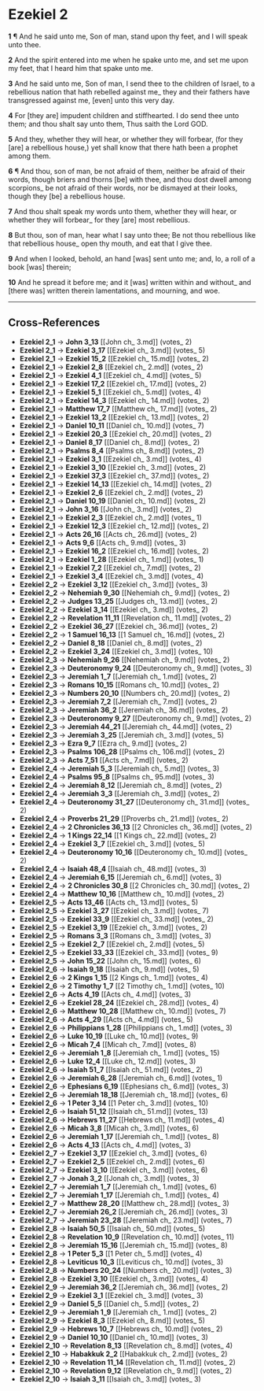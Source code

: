 # Ezekiel 2

**1** ¶ And he said unto me, Son of man, stand upon thy feet, and I will speak unto thee.

**2** And the spirit entered into me when he spake unto me, and set me upon my feet, that I heard him that spake unto me.

**3** And he said unto me, Son of man, I send thee to the children of Israel, to a rebellious nation that hath rebelled against me_ they and their fathers have transgressed against me, [even] unto this very day.

**4** For [they are] impudent children and stiffhearted. I do send thee unto them; and thou shalt say unto them, Thus saith the Lord GOD.

**5** And they, whether they will hear, or whether they will forbear, (for they [are] a rebellious house,) yet shall know that there hath been a prophet among them.

**6** ¶ And thou, son of man, be not afraid of them, neither be afraid of their words, though briers and thorns [be] with thee, and thou dost dwell among scorpions_ be not afraid of their words, nor be dismayed at their looks, though they [be] a rebellious house.

**7** And thou shalt speak my words unto them, whether they will hear, or whether they will forbear_ for they [are] most rebellious.

**8** But thou, son of man, hear what I say unto thee; Be not thou rebellious like that rebellious house_ open thy mouth, and eat that I give thee.

**9** And when I looked, behold, an hand [was] sent unto me; and, lo, a roll of a book [was] therein;

**10** And he spread it before me; and it [was] written within and without_ and [there was] written therein lamentations, and mourning, and woe.

---

## Cross-References

- **Ezekiel 2_1** → **John 3_13** [[John ch_ 3.md]] (votes_ 2)
- **Ezekiel 2_1** → **Ezekiel 3_17** [[Ezekiel ch_ 3.md]] (votes_ 5)
- **Ezekiel 2_1** → **Ezekiel 15_2** [[Ezekiel ch_ 15.md]] (votes_ 2)
- **Ezekiel 2_1** → **Ezekiel 2_8** [[Ezekiel ch_ 2.md]] (votes_ 2)
- **Ezekiel 2_1** → **Ezekiel 4_1** [[Ezekiel ch_ 4.md]] (votes_ 5)
- **Ezekiel 2_1** → **Ezekiel 17_2** [[Ezekiel ch_ 17.md]] (votes_ 2)
- **Ezekiel 2_1** → **Ezekiel 5_1** [[Ezekiel ch_ 5.md]] (votes_ 4)
- **Ezekiel 2_1** → **Ezekiel 14_3** [[Ezekiel ch_ 14.md]] (votes_ 2)
- **Ezekiel 2_1** → **Matthew 17_7** [[Matthew ch_ 17.md]] (votes_ 2)
- **Ezekiel 2_1** → **Ezekiel 13_2** [[Ezekiel ch_ 13.md]] (votes_ 2)
- **Ezekiel 2_1** → **Daniel 10_11** [[Daniel ch_ 10.md]] (votes_ 7)
- **Ezekiel 2_1** → **Ezekiel 20_3** [[Ezekiel ch_ 20.md]] (votes_ 2)
- **Ezekiel 2_1** → **Daniel 8_17** [[Daniel ch_ 8.md]] (votes_ 2)
- **Ezekiel 2_1** → **Psalms 8_4** [[Psalms ch_ 8.md]] (votes_ 2)
- **Ezekiel 2_1** → **Ezekiel 3_1** [[Ezekiel ch_ 3.md]] (votes_ 4)
- **Ezekiel 2_1** → **Ezekiel 3_10** [[Ezekiel ch_ 3.md]] (votes_ 2)
- **Ezekiel 2_1** → **Ezekiel 37_3** [[Ezekiel ch_ 37.md]] (votes_ 2)
- **Ezekiel 2_1** → **Ezekiel 14_13** [[Ezekiel ch_ 14.md]] (votes_ 2)
- **Ezekiel 2_1** → **Ezekiel 2_6** [[Ezekiel ch_ 2.md]] (votes_ 2)
- **Ezekiel 2_1** → **Daniel 10_19** [[Daniel ch_ 10.md]] (votes_ 2)
- **Ezekiel 2_1** → **John 3_16** [[John ch_ 3.md]] (votes_ 2)
- **Ezekiel 2_1** → **Ezekiel 2_3** [[Ezekiel ch_ 2.md]] (votes_ 1)
- **Ezekiel 2_1** → **Ezekiel 12_3** [[Ezekiel ch_ 12.md]] (votes_ 2)
- **Ezekiel 2_1** → **Acts 26_16** [[Acts ch_ 26.md]] (votes_ 2)
- **Ezekiel 2_1** → **Acts 9_6** [[Acts ch_ 9.md]] (votes_ 3)
- **Ezekiel 2_1** → **Ezekiel 16_2** [[Ezekiel ch_ 16.md]] (votes_ 2)
- **Ezekiel 2_1** → **Ezekiel 1_28** [[Ezekiel ch_ 1.md]] (votes_ 1)
- **Ezekiel 2_1** → **Ezekiel 7_2** [[Ezekiel ch_ 7.md]] (votes_ 2)
- **Ezekiel 2_1** → **Ezekiel 3_4** [[Ezekiel ch_ 3.md]] (votes_ 4)
- **Ezekiel 2_2** → **Ezekiel 3_12** [[Ezekiel ch_ 3.md]] (votes_ 3)
- **Ezekiel 2_2** → **Nehemiah 9_30** [[Nehemiah ch_ 9.md]] (votes_ 2)
- **Ezekiel 2_2** → **Judges 13_25** [[Judges ch_ 13.md]] (votes_ 2)
- **Ezekiel 2_2** → **Ezekiel 3_14** [[Ezekiel ch_ 3.md]] (votes_ 2)
- **Ezekiel 2_2** → **Revelation 11_11** [[Revelation ch_ 11.md]] (votes_ 2)
- **Ezekiel 2_2** → **Ezekiel 36_27** [[Ezekiel ch_ 36.md]] (votes_ 2)
- **Ezekiel 2_2** → **1 Samuel 16_13** [[1 Samuel ch_ 16.md]] (votes_ 2)
- **Ezekiel 2_2** → **Daniel 8_18** [[Daniel ch_ 8.md]] (votes_ 2)
- **Ezekiel 2_2** → **Ezekiel 3_24** [[Ezekiel ch_ 3.md]] (votes_ 10)
- **Ezekiel 2_3** → **Nehemiah 9_26** [[Nehemiah ch_ 9.md]] (votes_ 2)
- **Ezekiel 2_3** → **Deuteronomy 9_24** [[Deuteronomy ch_ 9.md]] (votes_ 3)
- **Ezekiel 2_3** → **Jeremiah 1_7** [[Jeremiah ch_ 1.md]] (votes_ 2)
- **Ezekiel 2_3** → **Romans 10_15** [[Romans ch_ 10.md]] (votes_ 2)
- **Ezekiel 2_3** → **Numbers 20_10** [[Numbers ch_ 20.md]] (votes_ 2)
- **Ezekiel 2_3** → **Jeremiah 7_2** [[Jeremiah ch_ 7.md]] (votes_ 2)
- **Ezekiel 2_3** → **Jeremiah 36_2** [[Jeremiah ch_ 36.md]] (votes_ 2)
- **Ezekiel 2_3** → **Deuteronomy 9_27** [[Deuteronomy ch_ 9.md]] (votes_ 2)
- **Ezekiel 2_3** → **Jeremiah 44_21** [[Jeremiah ch_ 44.md]] (votes_ 2)
- **Ezekiel 2_3** → **Jeremiah 3_25** [[Jeremiah ch_ 3.md]] (votes_ 5)
- **Ezekiel 2_3** → **Ezra 9_7** [[Ezra ch_ 9.md]] (votes_ 2)
- **Ezekiel 2_3** → **Psalms 106_28** [[Psalms ch_ 106.md]] (votes_ 2)
- **Ezekiel 2_3** → **Acts 7_51** [[Acts ch_ 7.md]] (votes_ 2)
- **Ezekiel 2_4** → **Jeremiah 5_3** [[Jeremiah ch_ 5.md]] (votes_ 3)
- **Ezekiel 2_4** → **Psalms 95_8** [[Psalms ch_ 95.md]] (votes_ 3)
- **Ezekiel 2_4** → **Jeremiah 8_12** [[Jeremiah ch_ 8.md]] (votes_ 2)
- **Ezekiel 2_4** → **Jeremiah 3_3** [[Jeremiah ch_ 3.md]] (votes_ 2)
- **Ezekiel 2_4** → **Deuteronomy 31_27** [[Deuteronomy ch_ 31.md]] (votes_ 2)
- **Ezekiel 2_4** → **Proverbs 21_29** [[Proverbs ch_ 21.md]] (votes_ 2)
- **Ezekiel 2_4** → **2 Chronicles 36_13** [[2 Chronicles ch_ 36.md]] (votes_ 2)
- **Ezekiel 2_4** → **1 Kings 22_14** [[1 Kings ch_ 22.md]] (votes_ 2)
- **Ezekiel 2_4** → **Ezekiel 3_7** [[Ezekiel ch_ 3.md]] (votes_ 5)
- **Ezekiel 2_4** → **Deuteronomy 10_16** [[Deuteronomy ch_ 10.md]] (votes_ 2)
- **Ezekiel 2_4** → **Isaiah 48_4** [[Isaiah ch_ 48.md]] (votes_ 3)
- **Ezekiel 2_4** → **Jeremiah 6_15** [[Jeremiah ch_ 6.md]] (votes_ 3)
- **Ezekiel 2_4** → **2 Chronicles 30_8** [[2 Chronicles ch_ 30.md]] (votes_ 2)
- **Ezekiel 2_4** → **Matthew 10_16** [[Matthew ch_ 10.md]] (votes_ 2)
- **Ezekiel 2_5** → **Acts 13_46** [[Acts ch_ 13.md]] (votes_ 5)
- **Ezekiel 2_5** → **Ezekiel 3_27** [[Ezekiel ch_ 3.md]] (votes_ 7)
- **Ezekiel 2_5** → **Ezekiel 33_9** [[Ezekiel ch_ 33.md]] (votes_ 2)
- **Ezekiel 2_5** → **Ezekiel 3_19** [[Ezekiel ch_ 3.md]] (votes_ 2)
- **Ezekiel 2_5** → **Romans 3_3** [[Romans ch_ 3.md]] (votes_ 3)
- **Ezekiel 2_5** → **Ezekiel 2_7** [[Ezekiel ch_ 2.md]] (votes_ 5)
- **Ezekiel 2_5** → **Ezekiel 33_33** [[Ezekiel ch_ 33.md]] (votes_ 9)
- **Ezekiel 2_5** → **John 15_22** [[John ch_ 15.md]] (votes_ 6)
- **Ezekiel 2_6** → **Isaiah 9_18** [[Isaiah ch_ 9.md]] (votes_ 5)
- **Ezekiel 2_6** → **2 Kings 1_15** [[2 Kings ch_ 1.md]] (votes_ 4)
- **Ezekiel 2_6** → **2 Timothy 1_7** [[2 Timothy ch_ 1.md]] (votes_ 10)
- **Ezekiel 2_6** → **Acts 4_19** [[Acts ch_ 4.md]] (votes_ 3)
- **Ezekiel 2_6** → **Ezekiel 28_24** [[Ezekiel ch_ 28.md]] (votes_ 4)
- **Ezekiel 2_6** → **Matthew 10_28** [[Matthew ch_ 10.md]] (votes_ 7)
- **Ezekiel 2_6** → **Acts 4_29** [[Acts ch_ 4.md]] (votes_ 5)
- **Ezekiel 2_6** → **Philippians 1_28** [[Philippians ch_ 1.md]] (votes_ 3)
- **Ezekiel 2_6** → **Luke 10_19** [[Luke ch_ 10.md]] (votes_ 9)
- **Ezekiel 2_6** → **Micah 7_4** [[Micah ch_ 7.md]] (votes_ 8)
- **Ezekiel 2_6** → **Jeremiah 1_8** [[Jeremiah ch_ 1.md]] (votes_ 15)
- **Ezekiel 2_6** → **Luke 12_4** [[Luke ch_ 12.md]] (votes_ 3)
- **Ezekiel 2_6** → **Isaiah 51_7** [[Isaiah ch_ 51.md]] (votes_ 2)
- **Ezekiel 2_6** → **Jeremiah 6_28** [[Jeremiah ch_ 6.md]] (votes_ 1)
- **Ezekiel 2_6** → **Ephesians 6_19** [[Ephesians ch_ 6.md]] (votes_ 3)
- **Ezekiel 2_6** → **Jeremiah 18_18** [[Jeremiah ch_ 18.md]] (votes_ 6)
- **Ezekiel 2_6** → **1 Peter 3_14** [[1 Peter ch_ 3.md]] (votes_ 10)
- **Ezekiel 2_6** → **Isaiah 51_12** [[Isaiah ch_ 51.md]] (votes_ 13)
- **Ezekiel 2_6** → **Hebrews 11_27** [[Hebrews ch_ 11.md]] (votes_ 4)
- **Ezekiel 2_6** → **Micah 3_8** [[Micah ch_ 3.md]] (votes_ 6)
- **Ezekiel 2_6** → **Jeremiah 1_17** [[Jeremiah ch_ 1.md]] (votes_ 8)
- **Ezekiel 2_6** → **Acts 4_13** [[Acts ch_ 4.md]] (votes_ 3)
- **Ezekiel 2_7** → **Ezekiel 3_17** [[Ezekiel ch_ 3.md]] (votes_ 6)
- **Ezekiel 2_7** → **Ezekiel 2_5** [[Ezekiel ch_ 2.md]] (votes_ 6)
- **Ezekiel 2_7** → **Ezekiel 3_10** [[Ezekiel ch_ 3.md]] (votes_ 6)
- **Ezekiel 2_7** → **Jonah 3_2** [[Jonah ch_ 3.md]] (votes_ 3)
- **Ezekiel 2_7** → **Jeremiah 1_7** [[Jeremiah ch_ 1.md]] (votes_ 6)
- **Ezekiel 2_7** → **Jeremiah 1_17** [[Jeremiah ch_ 1.md]] (votes_ 4)
- **Ezekiel 2_7** → **Matthew 28_20** [[Matthew ch_ 28.md]] (votes_ 3)
- **Ezekiel 2_7** → **Jeremiah 26_2** [[Jeremiah ch_ 26.md]] (votes_ 3)
- **Ezekiel 2_7** → **Jeremiah 23_28** [[Jeremiah ch_ 23.md]] (votes_ 7)
- **Ezekiel 2_8** → **Isaiah 50_5** [[Isaiah ch_ 50.md]] (votes_ 5)
- **Ezekiel 2_8** → **Revelation 10_9** [[Revelation ch_ 10.md]] (votes_ 11)
- **Ezekiel 2_8** → **Jeremiah 15_16** [[Jeremiah ch_ 15.md]] (votes_ 8)
- **Ezekiel 2_8** → **1 Peter 5_3** [[1 Peter ch_ 5.md]] (votes_ 4)
- **Ezekiel 2_8** → **Leviticus 10_3** [[Leviticus ch_ 10.md]] (votes_ 3)
- **Ezekiel 2_8** → **Numbers 20_24** [[Numbers ch_ 20.md]] (votes_ 3)
- **Ezekiel 2_8** → **Ezekiel 3_10** [[Ezekiel ch_ 3.md]] (votes_ 4)
- **Ezekiel 2_9** → **Jeremiah 36_2** [[Jeremiah ch_ 36.md]] (votes_ 2)
- **Ezekiel 2_9** → **Ezekiel 3_1** [[Ezekiel ch_ 3.md]] (votes_ 3)
- **Ezekiel 2_9** → **Daniel 5_5** [[Daniel ch_ 5.md]] (votes_ 2)
- **Ezekiel 2_9** → **Jeremiah 1_9** [[Jeremiah ch_ 1.md]] (votes_ 2)
- **Ezekiel 2_9** → **Ezekiel 8_3** [[Ezekiel ch_ 8.md]] (votes_ 5)
- **Ezekiel 2_9** → **Hebrews 10_7** [[Hebrews ch_ 10.md]] (votes_ 2)
- **Ezekiel 2_9** → **Daniel 10_10** [[Daniel ch_ 10.md]] (votes_ 3)
- **Ezekiel 2_10** → **Revelation 8_13** [[Revelation ch_ 8.md]] (votes_ 4)
- **Ezekiel 2_10** → **Habakkuk 2_2** [[Habakkuk ch_ 2.md]] (votes_ 2)
- **Ezekiel 2_10** → **Revelation 11_14** [[Revelation ch_ 11.md]] (votes_ 2)
- **Ezekiel 2_10** → **Revelation 9_12** [[Revelation ch_ 9.md]] (votes_ 2)
- **Ezekiel 2_10** → **Isaiah 3_11** [[Isaiah ch_ 3.md]] (votes_ 3)
